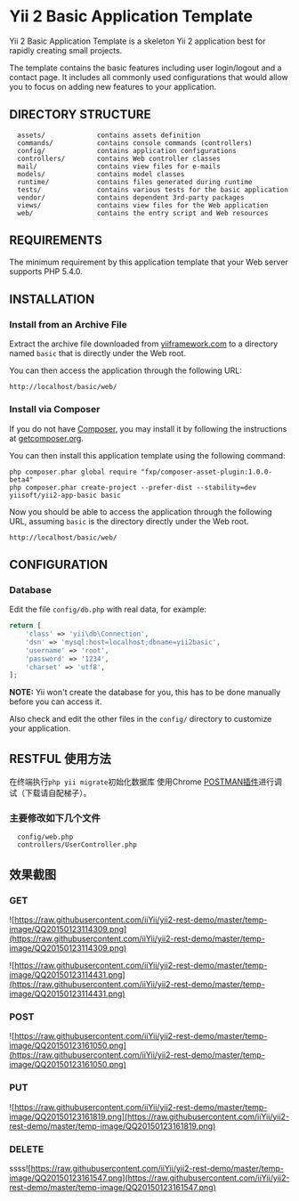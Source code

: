 Yii 2 Basic Application Template
================================

Yii 2 Basic Application Template is a skeleton Yii 2 application best for
rapidly creating small projects.

The template contains the basic features including user login/logout and a contact page.
It includes all commonly used configurations that would allow you to focus on adding new
features to your application.


DIRECTORY STRUCTURE
-------------------

      assets/             contains assets definition
      commands/           contains console commands (controllers)
      config/             contains application configurations
      controllers/        contains Web controller classes
      mail/               contains view files for e-mails
      models/             contains model classes
      runtime/            contains files generated during runtime
      tests/              contains various tests for the basic application
      vendor/             contains dependent 3rd-party packages
      views/              contains view files for the Web application
      web/                contains the entry script and Web resources



REQUIREMENTS
------------

The minimum requirement by this application template that your Web server supports PHP 5.4.0.


INSTALLATION
------------

### Install from an Archive File

Extract the archive file downloaded from [yiiframework.com](http://www.yiiframework.com/download/) to
a directory named `basic` that is directly under the Web root.

You can then access the application through the following URL:

~~~
http://localhost/basic/web/
~~~


### Install via Composer

If you do not have [Composer](http://getcomposer.org/), you may install it by following the instructions
at [getcomposer.org](http://getcomposer.org/doc/00-intro.md#installation-nix).

You can then install this application template using the following command:

~~~
php composer.phar global require "fxp/composer-asset-plugin:1.0.0-beta4"
php composer.phar create-project --prefer-dist --stability=dev yiisoft/yii2-app-basic basic
~~~

Now you should be able to access the application through the following URL, assuming `basic` is the directory
directly under the Web root.

~~~
http://localhost/basic/web/
~~~


CONFIGURATION
-------------

### Database

Edit the file `config/db.php` with real data, for example:

```php
return [
    'class' => 'yii\db\Connection',
    'dsn' => 'mysql:host=localhost;dbname=yii2basic',
    'username' => 'root',
    'password' => '1234',
    'charset' => 'utf8',
];
```

**NOTE:** Yii won't create the database for you, this has to be done manually before you can access it.

Also check and edit the other files in the `config/` directory to customize your application.

RESTFUL 使用方法
--------------

在终端执行`php yii migrate`初始化数据库
使用Chrome [POSTMAN插件](http://www.getpostman.com/)进行调试（下载请自配梯子）。

### 主要修改如下几个文件

```
  config/web.php
  controllers/UserController.php
```

效果截图
--------------

### GET
![https://raw.githubusercontent.com/iiYii/yii2-rest-demo/master/temp-image/QQ20150123114309.png](https://raw.githubusercontent.com/iiYii/yii2-rest-demo/master/temp-image/QQ20150123114309.png)


![https://raw.githubusercontent.com/iiYii/yii2-rest-demo/master/temp-image/QQ20150123114431.png](https://raw.githubusercontent.com/iiYii/yii2-rest-demo/master/temp-image/QQ20150123114431.png)

### POST
![https://raw.githubusercontent.com/iiYii/yii2-rest-demo/master/temp-image/QQ20150123161050.png](https://raw.githubusercontent.com/iiYii/yii2-rest-demo/master/temp-image/QQ20150123161050.png)

### PUT
![https://raw.githubusercontent.com/iiYii/yii2-rest-demo/master/temp-image/QQ20150123161819.png](https://raw.githubusercontent.com/iiYii/yii2-rest-demo/master/temp-image/QQ20150123161819.png)

### DELETE
ssss![https://raw.githubusercontent.com/iiYii/yii2-rest-demo/master/temp-image/QQ20150123161547.png](https://raw.githubusercontent.com/iiYii/yii2-rest-demo/master/temp-image/QQ20150123161547.png)
